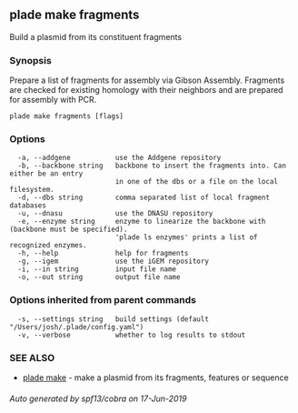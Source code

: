 ## plade make fragments

Build a plasmid from its constituent fragments

### Synopsis

Prepare a list of fragments for assembly via Gibson Assembly. Fragments are
checked for existing homology with their neighbors and are prepared for
assembly with PCR.

```
plade make fragments [flags]
```

### Options

```
  -a, --addgene           use the Addgene repository
  -b, --backbone string   backbone to insert the fragments into. Can either be an entry 
                          in one of the dbs or a file on the local filesystem.
  -d, --dbs string        comma separated list of local fragment databases
  -u, --dnasu             use the DNASU repository
  -e, --enzyme string     enzyme to linearize the backbone with (backbone must be specified).
                          'plade ls enzymes' prints a list of recognized enzymes.
  -h, --help              help for fragments
  -g, --igem              use the iGEM repository
  -i, --in string         input file name
  -o, --out string        output file name
```

### Options inherited from parent commands

```
  -s, --settings string   build settings (default "/Users/josh/.plade/config.yaml")
  -v, --verbose           whether to log results to stdout
```

### SEE ALSO

* [plade make](plade_make.md)	 - make a plasmid from its fragments, features or sequence

###### Auto generated by spf13/cobra on 17-Jun-2019
